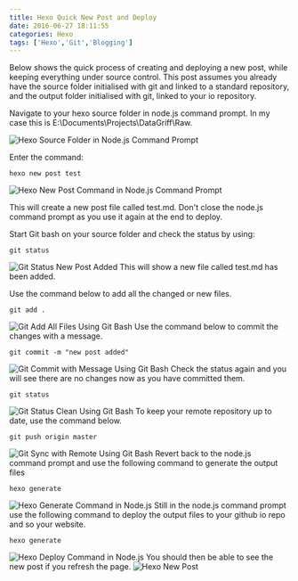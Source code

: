 ```yaml
---
title: Hexo Quick New Post and Deploy
date: 2016-06-27 18:11:55
categories: Hexo
tags: ['Hexo','Git','Blogging']
---
```


Below shows the quick process of creating and deploying a new post, while keeping everything under source control. This post assumes you already have the source folder initialised with git and linked to a standard repository, and the output folder initialised with git, linked to your io repository.  

Navigate to your hexo source folder in node.js command prompt.
In my case this is E:\\Documents\\Projects\\DataGriff\\Raw.


![Hexo Source Folder in Node.js Command Prompt](\images\HexoSourceFolder.png)

Enter the command:
```
hexo new post test
```
![Hexo New Post Command in Node.js Command Prompt](\images\HexoNewPost.png)

This will create a new post file called test.md. Don't close the node.js command prompt as you use it again at the end to deploy.

Start Git bash on your source folder and check the status by using:
```
git status
```
![Git Status New Post Added](\images\GitStatusChange.png)
This will show a new file called test.md has been added.

Use the command below to add all the changed or new files.
```
git add .
```
![Git Add All Files Using Git Bash](\images\GitAddAll.png)
Use the command below to commit the changes with a message.
```
git commit -m "new post added"
```
![Git Commit with Message  Using Git Bash](\images\GitCommit.png)
Check the status again and you will see there are no changes now as you have committed them.
```
git status
```
![Git Status Clean  Using Git Bash](\images\GitStatusClean.png)
To keep your remote repository up to date, use the command below.
```
git push origin master
```
![Git Sync with Remote Using Git Bash](\images\GitPushOriginMaster.png)
Revert back to the node.js command prompt and use the following command to generate the output files
```
hexo generate
```
![Hexo Generate Command in Node.js](\images\HexoGenerate.png)
Still in the node.js command prompt use the following command to deploy the output files to your github io repo and so your website.
```
hexo generate
```
![Hexo Deploy Command in Node.js](\images\HexoDeploy.png)
You should then be able to see the new post if you refresh the page.
![Hexo New Post](\images\HexoTestPost.png)
